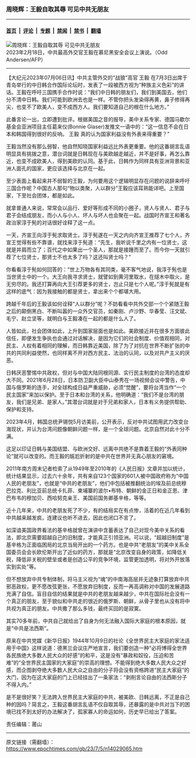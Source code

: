 ### 周晓辉：王毅自取其辱 可见中共无朋友

---

#### [首页](../../../..?n14029065) &nbsp;|&nbsp; [评论](../../../../../epoch-comment?n14029065) &nbsp;|&nbsp; [专题](../../../../../epoch-special?n14029065) &nbsp;|&nbsp; [禁闻](../../../../../epoch-news?n14029065) &nbsp;|&nbsp; [禁书](../../../../../books?n14029065) &nbsp;|&nbsp; [翻墙](https://github.com/gfw-breaker/nogfw/blob/master/README.md?n14029065)


<div><img alt="周晓辉：王毅自取其辱 可见中共无朋友" class="attachment-djy_600_400 size-djy_600_400 wp-post-image" src="https://i.epochtimes.com/assets/uploads/2023/07/id14029096-600679-600x400.jpg"/>
<div class="caption">
 2023年2月18日，中共最高外交官王毅在慕尼黑安全会议上演说。（Odd Andersen/AFP）
</div></div><hr/><div class="post_content" id="artbody" itemprop="articleBody">
 <!-- article content begin -->
 <p>
  【大纪元2023年07月06日讯】中共主管外交的“战狼”高官
  <ok href="https://www.epochtimes.com/gb/tag/%E7%8E%8B%E6%AF%85.html">
   王毅
  </ok>
  在7月3日出席于青岛举行的中日韩合作国际论坛时，发表了一段被西方视为“种族主义色彩”的讲话。王毅在呼吁三国携手合作时说：“我们中日韩的朋友们，我们到美国去，他们分不清中日韩。我们可能到欧洲去也是一样。不管你把头发染得再黄，鼻子修得再尖，也变不了欧美人，变不成西方人。我们要知道自己的根在什么地方。”
 </p>
 <p>
  此番言论一出，立即遭到批评。根据美国之音的报导，美中关系专家、德国马歇尔基金会亚洲项目主任葛来仪(Bonnie Glaser)发推文一语中的：“这一信息不会在日本和韩国得到很好的反响。
  <ok href="https://www.epochtimes.com/gb/tag/%E7%8E%8B%E6%AF%85.html">
   王毅
  </ok>
  真的认为国家利益没有外表来得重要？”
 </p>
 <p>
  王毅当然没有那么弱智，他自然知晓国家利益远比外表更重要。他的这番胡言乱语明显具有挑拨之意，潜台词就是日韩现在与美欧越走越近，并不是好事，再怎么靠近，也变不成欧美人，得到美欧的认同。基于此，日韩作为同样具有亚洲背景和亚洲人面孔的国家，更应该选择与北京在一起。
 </p>
 <p>
  至少表面上看起来并不弱智的王毅，为何要用这个逻辑明显存在问题的说辞来呼吁三国合作呢？中国古人那句“物以类聚，人以群分”王毅应该耳熟能详吧。上至国家，下至社会团体，都是如此。
 </p>
 <p>
  就拿普通人来说，常常会以品行、爱好等形成不同的小圈子，贤人与贤人、君子与君子会结成朋友，而小人与小人、坏人与坏人也会聚在一起。战国时齐宣王和著名政治家淳于髡的对话很好诠释了这一点。
 </p>
 <p>
  一天，齐宣王向淳于髡求取贤士。淳于髡遂在一天之内向齐宣王推荐了七个人，齐宣王觉得有些不靠谱，就找来淳于髡道：“先生，我听说千里之内有一位贤士，这就是并肩而立了；百代之中如果出一个圣人，那就是接踵而至了。而今你一天就引荐了七位贤士，那贤士不也太多了吗？这还叫贤士吗？”
 </p>
 <p>
  你看看淳于髡如何回答的：“世上万物各有其同类，毫不客气地说，我淳于髡也是当世贤士中的一个。大王向我寻求贤士，就譬如到黄河里取水，在燧木中取火，是无穷尽的。我还打算再向大王引荐更多的贤士，岂止只是七个人呢。”淳于髡就是有这样的底气：因为我接触的都是贤士，拿出来个个都堪大用。
 </p>
 <p>
  跨越千年后的王毅该如何诠释“人以群分”呢？不妨看看中共外交部一个个紧随王毅之后的颠倒黑白、不断叫嚣的一众外交官员，如秦刚、卢沙野、华春莹、汪文斌、毛宁、赵立坚等，就明白与王毅凑在一起的都是什么人了。
 </p>
 <p>
  人皆如此，社会团体如此，上升到国家层面也是如此。美欧接近并在很多方面彼此信任，即便发生争执也会通过对话解决，是因为它们的社会制度、价值观相同，对民主、人权有着相同的理解，而日韩靠近美国，除了为了对抗在世界不断扩张的中共的共同利益使然，也同样离不开对西方民主、法治的认同，以及对共产主义的厌恶。
 </p>
 <p>
  日韩厌恶警惕中共政权，但对与中国大陆同根同源、实行民主制度的台湾的态度却大不同。2021年6月28日，日本防卫副大臣中山泰秀在一场视频会议中警告，中国与俄罗斯的连手，对全球构成日益严重威胁，必须“觉醒”，要将台湾当作“一个民主国家”来加以保护。至于日本和台湾的关系，他明确道：“我们不是台湾的朋友，我们是兄弟、是家人。”其潜台词就是对于兄弟和家人，日本有义务提供帮助、保护和支持。
 </p>
 <p>
  2023年4月，韩国总统尹锡悦5月访美前，公开表示，反对中共试图用武力改变台海现状，并认为台湾问题像朝鲜问题一样，是一个全球问题。北京自然对此十分不满。
 </p>
 <p>
  这足以印证日韩与美国结盟、与欧洲交好、远离中共绝不是靠着王毅的“外表同种论”就可以改变的。而王毅的尴尬折射的是中共在世界并无真心朋友的窘境。
 </p>
 <p>
  2011年南方周末记者检索了从1949年至2010年的《人民日报》文章并加以统计，统计结果显示，过去六十余年，共有来自123个国家的601人被中国政府称为“中国人民的老朋友”，也就是“中共的老朋友”，他们中包括被推翻统治的埃及前总统穆巴拉克、利比亚前总统卡扎菲、柬埔寨的波尔•布特、朝鲜的金正日和金正恩、津巴布韦的穆加贝、西哈努克亲王、美国前国务卿基辛格，等等。
 </p>
 <p>
  近十几年来，中共的老朋友死了不少，有的结局实在有点惨，活着的在近几年看到中共越来越发疯，连建议也听不进去，因此也闭口不言了。
 </p>
 <p>
  如深谙美国政界看法的基辛格就曾在演讲中含蓄表达了自己对现今美中关系的看法，即北京需要超越自己的旧制度，才能真正引领亚洲。可以说，“超越旧制度”是基辛格为正面临困局的北京当局开出的一个药方。也是中共“老朋友”的美中关系全国委员会会长欧伦斯开出了近似的药方，那就是“北京改变自身的政策，如降低关税，降低非关税的壁垒或者是创造公平的竞争环境，监管更加透明，将对外开放落实到实处”等。
 </p>
 <p>
  但不想放弃中共专制体制，将马主义视为“魂”的中南海高层并无迹象打算放弃中共邪恶政权，更不愿改弦更张，不愿放弃旧制度，反而一再高调称对中国的发展道路充满了自信。盲目自信的结果就是中共的老朋友越来越少，中共在国际社会没有一个真正的朋友，至于貌似和中共走的很近的俄罗斯、朝鲜，从骨子里也从没有将中共视为真正的朋友。中共撒了那么多钱，最终买回的是寂寞。
 </p>
 <p>
  其实70多年前，中共自己就给出了自身为何无法融入国际大家庭的根本原因，就是“中共是法西斯”。
 </p>
 <p>
  原来在中共党媒《新华日报》1944年10月9日的社论《全世界民主大家庭的家法适用于中国》这样说道：德黑兰会议庄严地宣言，我们要创造一种“必将博得全世界各民族绝大多数人民大众的好感”的和平，这是没有“暴政和奴役，压迫和苦难”的“全世界民主国家的大家庭”的崇高的理想。不能得到绝大多数人民大众之好感，而企图剥夺绝大多数人民大众之自由的分子将会没有资格跨进“民主大家庭”的大门，因为在这大家庭的门上已经挂出了一条家法：“剥削言论自由的法西斯分子不得入内。”
 </p>
 <p>
  是不是很好笑？无法跨入世界民主大家庭的中共，被美欧、日韩远离，不正是自己种的因吗？简言之，王毅这番胡言乱语不仅自取其辱，还暴露的是中共对当下的困境已找不到太好的办法解决了，孤家寡人的命运如何，历史早已给出了答案。
 </p>
 <p>
  责任编辑：莆山
 </p>
 <!-- article content end -->
 <div id="below_article_ad">
 </div>
</div>


---

原文链接（需翻墙）：https://www.epochtimes.com/gb/23/7/5/n14029065.htm